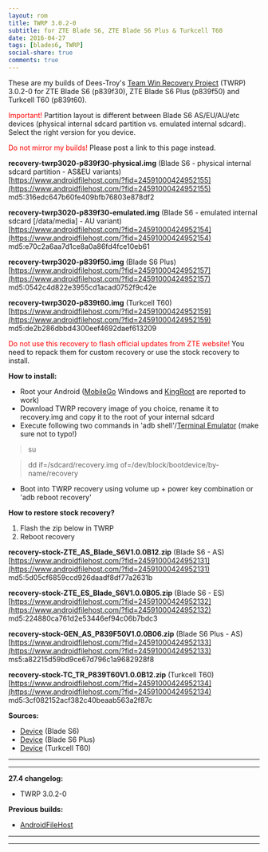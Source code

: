 ```yaml
---
layout: rom
title: TWRP 3.0.2-0
subtitle: for ZTE Blade S6, ZTE Blade S6 Plus & Turkcell T60
date: 2016-04-27
tags: [blades6, TWRP]
social-share: true
comments: true
---
```


These are my builds of Dees-Troy's [Team Win Recovery Project](http://teamw.in/project/twrp2/) (TWRP) 3.0.2-0 for ZTE Blade S6 (p839f30), ZTE Blade S6 Plus (p839f50) and Turkcell T60 (p839t60).

<span style="color:#FF0000;">Important!</span> Partition layout is different between Blade S6 AS/EU/AU/etc devices (physical internal sdcard partition vs. emulated internal sdcard). Select the right version for you device.

<span style="color:#FF0000;">Do not mirror my builds!</span> Please post a link to this page instead.

**recovery-twrp3020-p839f30-physical.img** (Blade S6 - physical internal sdcard partition - AS&EU variants)  
[https://www.androidfilehost.com/?fid=24591000424952155](https://www.androidfilehost.com/?fid=24591000424952155)  
md5:316edc647b60fe409bfb76803e878df2

**recovery-twrp3020-p839f30-emulated.img** (Blade S6 - emulated internal sdcard [/data/media] - AU variant)  
[https://www.androidfilehost.com/?fid=24591000424952154](https://www.androidfilehost.com/?fid=24591000424952154)  
md5:e70c2a6aa7d1ce8a0a86fd4fce10eb61

**recovery-twrp3020-p839f50.img** (Blade S6 Plus)  
[https://www.androidfilehost.com/?fid=24591000424952157](https://www.androidfilehost.com/?fid=24591000424952157)  
md5:0542c4d822e3955cd1acad0752f9c42e

**recovery-twrp3020-p839t60.img** (Turkcell T60)  
[https://www.androidfilehost.com/?fid=24591000424952159](https://www.androidfilehost.com/?fid=24591000424952159)  
md5:de2b286dbbd4300eef4692daef613209

<span style="color:#FF0000;">Do not use this recovery to flash official updates from ZTE website!</span> You need to repack them for custom recovery or use the stock recovery to install.

**How to install:**

- Root your Android ([MobileGo](http://mobilego.wondershare.com/) Windows and [KingRoot](http://androidxda.com/download-kingroot-application) are reported to work)
- Download TWRP recovery image of you choice, rename it to recovery.img and copy it to the root of your internal sdcard
- Execute following two commands in 'adb shell'/[Terminal Emulator](https://play.google.com/store/apps/details?id=jackpal.androidterm) (make sure not to typo!)

>su

>dd if=/sdcard/recovery.img of=/dev/block/bootdevice/by-name/recovery

- Boot into TWRP recovery using volume up + power key combination or 'adb reboot recovery'

**How to restore stock recovery?**

1. Flash the zip below in TWRP
2. Reboot recovery

**recovery-stock-ZTE_AS_Blade_S6V1.0.0B12.zip** (Blade S6 - AS)  
[https://www.androidfilehost.com/?fid=24591000424952131](https://www.androidfilehost.com/?fid=24591000424952131)  
md5:5d05cf6859ccd926daadf8df77a2631b

**recovery-stock-ZTE_ES_Blade_S6V1.0.0B05.zip** (Blade S6 - ES)  
[https://www.androidfilehost.com/?fid=24591000424952132](https://www.androidfilehost.com/?fid=24591000424952132)  
md5:224880ca761d2e53446ef94c06b7bdc3

**recovery-stock-GEN_AS_P839F50V1.0.0B06.zip** (Blade S6 Plus - AS)  
[https://www.androidfilehost.com/?fid=24591000424952133](https://www.androidfilehost.com/?fid=24591000424952133)  
ms5:a82215d59bd9ce67d796c1a9682928f8

**recovery-stock-TC_TR_P839T60V1.0.0B12.zip** (Turkcell T60)  
[https://www.androidfilehost.com/?fid=24591000424952134](https://www.androidfilehost.com/?fid=24591000424952134)  
md5:3cf082152acf382c40beaab563a2f87c

**Sources:**

- [Device](https://gitlab.com/Konsta/android_device_zte_p839f30) (Blade S6)
- [Device](https://gitlab.com/Konsta/android_device_zte_p839f50) (Blade S6 Plus)
- [Device](https://gitlab.com/Konsta/android_device_zte_p839t60) (Turkcell T60)

----
----

**27.4 changelog:**

- TWRP 3.0.2-0

**Previous builds:**

- [AndroidFileHost](https://www.androidfilehost.com/?w=files&flid=89959)

----
----
